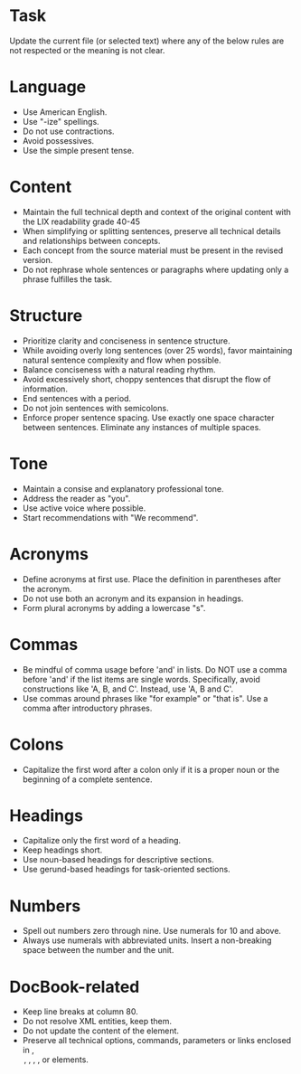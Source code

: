 # Task
Update the current file (or selected text) where any of the below rules are not respected or the meaning is not clear.

# Language
* Use American English.
* Use "-ize" spellings.
* Do not use contractions.
* Avoid possessives.
* Use the simple present tense.

# Content
* Maintain the full technical depth and context of the original content with the LIX readability grade 40-45
* When simplifying or splitting sentences, preserve all technical details and relationships between concepts.
* Each concept from the source material must be present in the revised version.
* Do not rephrase whole sentences or paragraphs where updating only a phrase fulfilles the task.

# Structure
* Prioritize clarity and conciseness in sentence structure.
* While avoiding overly long sentences (over 25 words), favor maintaining natural sentence complexity and flow when possible.
* Balance conciseness with a natural reading rhythm.
* Avoid excessively short, choppy sentences that disrupt the flow of information.
* End sentences with a period.
* Do not join sentences with semicolons.
* Enforce proper sentence spacing. Use exactly one space character between sentences. Eliminate any instances of multiple spaces.

# Tone
* Maintain a consise and explanatory professional tone.
* Address the reader as "you".
* Use active voice where possible.
* Start recommendations with "We recommend".

# Acronyms
* Define acronyms at first use. Place the definition in parentheses after the acronym.
* Do not use both an acronym and its expansion in headings.
* Form plural acronyms by adding a lowercase "s".

# Commas
* Be mindful of comma usage before 'and' in lists. Do NOT use a comma before 'and' if the list items are single words. Specifically, avoid constructions like 'A, B, and C'. Instead, use 'A, B and C'.
* Use commas around phrases like "for example" or "that is".  Use a comma after introductory phrases.

# Colons
* Capitalize the first word after a colon only if it is a proper noun or the beginning of a complete sentence.

# Headings
* Capitalize only the first word of a heading.
* Keep headings short.
* Use noun-based headings for descriptive sections.
* Use gerund-based headings for task-oriented sections.

# Numbers
* Spell out numbers zero through nine. Use numerals for 10 and above.
* Always use numerals with abbreviated units. Insert a non-breaking space between the number and the unit.

# DocBook-related
* Keep line breaks at column 80.
* Do not resolve XML entities, keep them.
* Do not update the content of the <screen/> element.
* Preserve all technical options, commands, parameters or links enclosed in <literal/>, <option/>, <filename/>, <command/>, <replaceable/>, <link/> or <xref/> elements.
